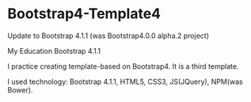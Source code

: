 # Bootstrap4-Template4
Update to Bootstrap 4.1.1 (was Bootstrap4.0.0 alpha.2 project)

My Education Bootstrap 4.1.1

I practice creating template-based on Bootstrap4. It is a third template.

I used technology: Bootstrap 4.1.1, HTML5, CSS3,  JS(JQuery), NPM(was Bower).
